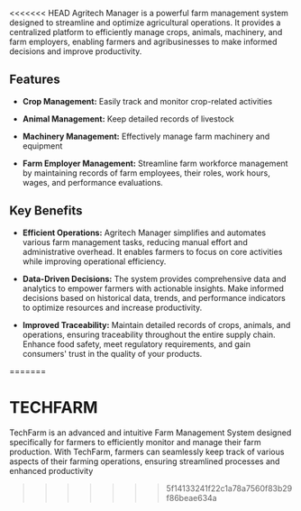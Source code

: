 <<<<<<< HEAD
Agritech Manager is a powerful farm management system designed to streamline and optimize agricultural operations. It provides a centralized platform to efficiently manage crops, animals, machinery, and farm employers, enabling farmers and agribusinesses to make informed decisions and improve productivity.

## Features

- **Crop Management:** Easily track and monitor crop-related activities

- **Animal Management:** Keep detailed records of livestock

- **Machinery Management:** Effectively manage farm machinery and equipment

- **Farm Employer Management:** Streamline farm workforce management by maintaining records of farm employees, their roles, work hours, wages, and performance evaluations. 

## Key Benefits

- **Efficient Operations:** Agritech Manager simplifies and automates various farm management tasks, reducing manual effort and administrative overhead. It enables farmers to focus on core activities while improving operational efficiency.

- **Data-Driven Decisions:** The system provides comprehensive data and analytics to empower farmers with actionable insights. Make informed decisions based on historical data, trends, and performance indicators to optimize resources and increase productivity.

- **Improved Traceability:** Maintain detailed records of crops, animals, and operations, ensuring traceability throughout the entire supply chain. Enhance food safety, meet regulatory requirements, and gain consumers' trust in the quality of your products.


=======
# TECHFARM
TechFarm is an advanced and intuitive Farm Management System designed specifically for farmers to efficiently monitor and manage their farm production. With TechFarm, farmers can seamlessly keep track of various aspects of their farming operations, ensuring streamlined processes and enhanced productivity
>>>>>>> 5f14133241f22c1a78a7560f83b29f86beae634a
